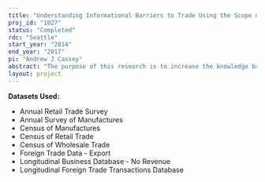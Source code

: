 ```yaml
---
title: "Understanding Informational Barriers to Trade Using the Scope of Exported Products and U.S. State Exporting Promotion Programs"
proj_id: "1027"
status: "Completed"
rdc: "Seattle"
start_year: "2014"
end_year: "2017"
pi: "Andrew J Cassey"
abstract: "The purpose of this research is to increase the knowledge base of the Census Bureau with respect to the impact of informational barriers on firms involved in international trade.  The objectives are to compile a measure of origin of movement state export scope, create a measure of state export scope based on the location of the exporting agent relative to the state production scope, and conduct regression analysis relating export promotion, the information required to make an informed purchase, and both state export scopes relative to production scope.  This will improve the understanding of the export patterns of the United States."
layout: project
---
```


**Datasets Used:**

  - Annual Retail Trade Survey 
  - Annual Survey of Manufactures 
  - Census of Manufactures 
  - Census of Retail Trade 
  - Census of Wholesale Trade 
  - Foreign Trade Data - Export 
  - Longitudinal Business Database - No Revenue 
  - Longitudinal Foreign Trade Transactions Database 


